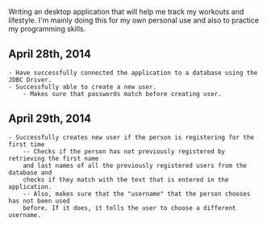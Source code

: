 Writing an desktop application that will help me track my workouts and lifestyle. 
I'm mainly doing this for my own personal use and also to practice my programming skills.


April 28th, 2014
----------------
	- Have successfully connected the application to a database using the JDBC Driver.
	- Successfully able to create a new user.
		- Makes sure that passwords match before creating user.
		
April 29th, 2014
----------------
	- Successfully creates new user if the person is registering for the first time
		-- Checks if the person has not previously registered by retrieving the first name
		and last names of all the previously registered users from the database and 
		checks if they match with the text that is entered in the application.
		-- Also, makes sure that the "username" that the person chooses has not been used
		before. If it does, it tells the user to choose a different username.

